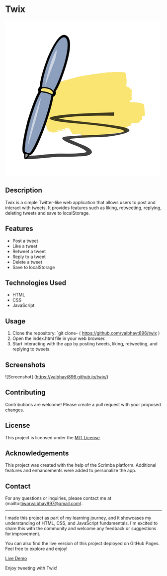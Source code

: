 # Twix

![Twix Logo](images/Logo.png)

## Description

Twix is a simple Twitter-like web application that allows users to post and interact with tweets. It provides features such as liking, retweeting, replying, deleting tweets and save to localStorage.

## Features

- Post a tweet
- Like a tweet
- Retweet a tweet
- Reply to a tweet
- Delete a tweet
- Save to localStorage

## Technologies Used

- HTML
- CSS
- JavaScript

## Usage

1. Clone the repository: `git clone- ( https://github.com/vaibhavt896/twix )
2. Open the index.html file in your web browser.
3. Start interacting with the app by posting tweets, liking, retweeting, and replying to tweets.

## Screenshots

![Screenshot]  (https://vaibhavt896.github.io/twix/)

## Contributing

Contributions are welcome! Please create a pull request with your proposed changes.

## License

This project is licensed under the [MIT License](LICENSE).

## Acknowledgements

This project was created with the help of the Scrimba platform. Additional features and enhancements were added to personalize the app.

## Contact

For any questions or inquiries, please contact me at (mailto:tiwarvaibhav997@gmail.com).

---

I made this project as part of my learning journey, and it showcases my understanding of HTML, CSS, and JavaScript fundamentals. I'm excited to share this with the community and welcome any feedback or suggestions for improvement.

You can also find the live version of this project deployed on GitHub Pages. Feel free to explore and enjoy!

[Live Demo](https://lnkd.in/dhibrhS5)

Enjoy tweeting with Twix!
